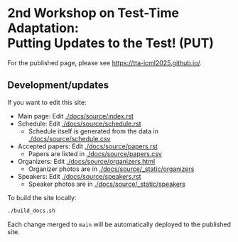 # 2nd Workshop on Test-Time Adaptation:<br>Putting Updates to the Test! (PUT)

For the published page, please see https://tta-icml2025.github.io/.

## Development/updates

If you want to edit this site:

- Main page: Edit [./docs/source/index.rst](./docs/source/index.rst)
- Schedule: Edit [./docs/source/schedule.rst](./docs/source/schedule.rst)
    - Schedule itself is generated from the data in [./docs/source/schedule.csv](./docs/source/schedule.csv)
- Accepted papers: Edit [./docs/source/papers.rst](./docs/source/papers.rst)
    - Papers are listed in [./docs/source/papers.csv](./docs/source/papers.csv)
- Organizers: Edit [./docs/source/organizers.html](./docs/source/organizers.html)
    - Organizer photos are in [./docs/source/_static/organizers](./docs/source/_static/organizers)
- Speakers: Edit [./docs/source/speakers.rst](./docs/source/speakers.rst)
    - Speaker photos are in [./docs/source/_static/speakers](./docs/source/_static/speakers)

To build the site locally:

```bash
./build_docs.sh
```

Each change merged to `main` will be automatically deployed to the published site.
